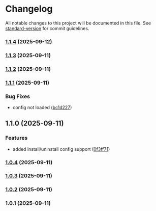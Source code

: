 # Changelog

All notable changes to this project will be documented in this file. See [standard-version](https://github.com/conventional-changelog/standard-version) for commit guidelines.

### [1.1.4](https://github.com/haspcms/sitemap/compare/v1.1.3...v1.1.4) (2025-09-12)

### [1.1.3](https://github.com/haspcms/sitemap/compare/v1.1.2...v1.1.3) (2025-09-11)

### [1.1.2](https://github.com/haspcms/sitemap/compare/v1.1.1...v1.1.2) (2025-09-11)

### [1.1.1](https://github.com/haspcms/sitemap/compare/v1.1.0...v1.1.1) (2025-09-11)


### Bug Fixes

* config not loaded ([bc1d227](https://github.com/haspcms/sitemap/commit/bc1d22743e933439094e2c25f8c86d6266bc0b80))

## 1.1.0 (2025-09-11)


### Features

* added install/uninstall config support ([0f3ff71](https://github.com/haspcms/sitemap/commit/0f3ff71164c232cdbe534050b9c135053a692a8a))

### [1.0.4](https://github.com/localnetwork/hasp-sitemap/compare/v1.0.3...v1.0.4) (2025-09-11)

### [1.0.3](https://github.com/localnetwork/hasp-sitemap/compare/v1.0.2...v1.0.3) (2025-09-11)

### [1.0.2](https://github.com/localnetwork/hasp-sitemap/compare/v1.0.1...v1.0.2) (2025-09-11)

### 1.0.1 (2025-09-11)
